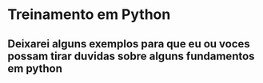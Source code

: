 # Treinamento em Python

## Deixarei alguns exemplos para que eu ou voces possam tirar duvidas sobre alguns fundamentos em python 
